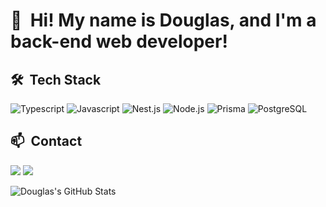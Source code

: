 <h1>👋 &nbsp;Hi! My name is Douglas, and I'm a back-end web developer!</h1>

<h2> 🛠 &nbsp;Tech Stack</h2>

![Typescript](https://img.shields.io/badge/-Typescript-333333?style=flat&logo=typescript&logoColor=2D79C7)
![Javascript](https://img.shields.io/badge/-Javascript-333333?style=flat&logo=javascript)
![Nest.js](https://img.shields.io/badge/-Nest.js-333333?style=flat&logo=nestjs&logoColor=E535AB)
![Node.js](https://img.shields.io/badge/-Node.js-333333?style=flat&logo=node.js)
![Prisma](https://img.shields.io/badge/-Prisma-333333?style=flat&logo=prisma)
![PostgreSQL](https://img.shields.io/badge/-PostgreSQL-333333?style=flat&logo=postgresql)


<h2>📫 &nbsp;Contact</h2>

<a href="https://www.linkedin.com/in/douglas-candido-095088269/"><img src="https://img.shields.io/badge/-Douglas Candido-0077B5?style=flat-square&logo=Linkedin&logoColor=white"/></a>
<a href="mailto:douglascandido@workmail.com"><img src="https://img.shields.io/badge/-douglascandido@workmail.com-D14836?style=flat-square&logo=Gmail&logoColor=white"/></a>

![Douglas's GitHub Stats](https://github-readme-stats.vercel.app/api?username=douglascandido99&show_icons=true&theme=dracula)
